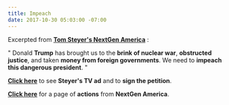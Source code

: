 ```yaml
---
title: Impeach
date: 2017-10-30 05:03:00 -07:00
---
```


Excerpted from [**Tom Steyer's NextGen America**](https://nextgenamerica.org/who-we-are/) :

"   Donald **Trump** has brought us to the **brink of nuclear war**, **obstructed justice**, and taken **money from foreign governments**. We need to **impeach this dangerous president**.  "
 
[**Click here**](https://www.needtoimpeach.com/) to see **Steyer's TV ad** and to **sign the petition**.  

[**Click here**](https://nextgenamerica.org/act/?configure%5BhitsPerPage%5D=50&configure%5BaroundLatLng%5D=37.7928694%2C-122.15342020000003&configure%5BaroundRadius%5D=24140&configure%5Bfilters%5D=start_date%3A1509260400%20TO%201514534400%20AND%20%28%20partner%3Anextgen%20OR%20partner%3Asciencemarch%20OR%20partner%3Aclimatemarch%20OR%20partner%3Aplanned%20OR%20partner%3Aresistancerecess%20OR%20partner%3Atownhallproject%20OR%20partner%3Aindivisible%29) for a page of **actions** from **NextGen America**.